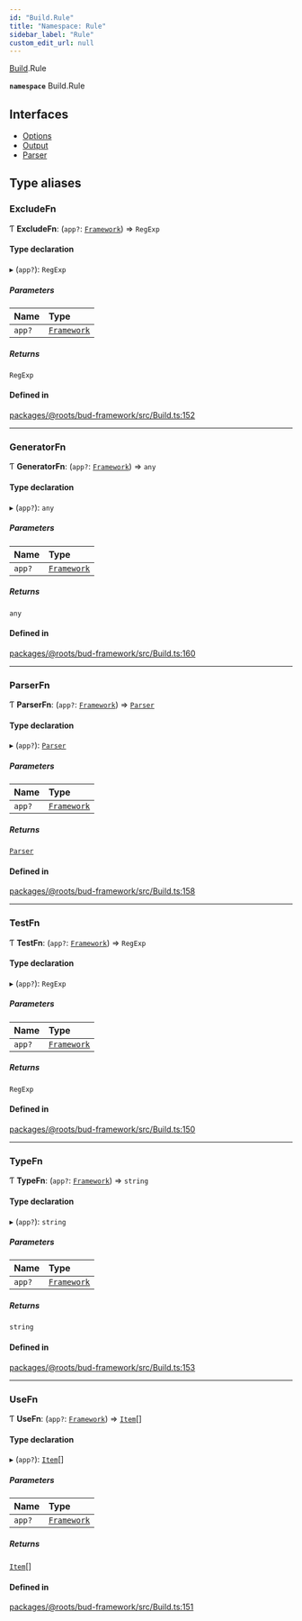 ```yaml
---
id: "Build.Rule"
title: "Namespace: Rule"
sidebar_label: "Rule"
custom_edit_url: null
---
```


[Build](Build.md).Rule

**`namespace`** Build.Rule

## Interfaces

- [Options](../interfaces/Build.Rule.Options.md)
- [Output](../interfaces/Build.Rule.Output.md)
- [Parser](../interfaces/Build.Rule.Parser.md)

## Type aliases

### ExcludeFn

Ƭ **ExcludeFn**: (`app?`: [`Framework`](../classes/Framework.md)) => `RegExp`

#### Type declaration

▸ (`app?`): `RegExp`

##### Parameters

| Name | Type |
| :------ | :------ |
| `app?` | [`Framework`](../classes/Framework.md) |

##### Returns

`RegExp`

#### Defined in

[packages/@roots/bud-framework/src/Build.ts:152](https://github.com/roots/bud/blob/add6758eb/packages/@roots/bud-framework/src/Build.ts#L152)

___

### GeneratorFn

Ƭ **GeneratorFn**: (`app?`: [`Framework`](../classes/Framework.md)) => `any`

#### Type declaration

▸ (`app?`): `any`

##### Parameters

| Name | Type |
| :------ | :------ |
| `app?` | [`Framework`](../classes/Framework.md) |

##### Returns

`any`

#### Defined in

[packages/@roots/bud-framework/src/Build.ts:160](https://github.com/roots/bud/blob/add6758eb/packages/@roots/bud-framework/src/Build.ts#L160)

___

### ParserFn

Ƭ **ParserFn**: (`app?`: [`Framework`](../classes/Framework.md)) => [`Parser`](../interfaces/Build.Rule.Parser.md)

#### Type declaration

▸ (`app?`): [`Parser`](../interfaces/Build.Rule.Parser.md)

##### Parameters

| Name | Type |
| :------ | :------ |
| `app?` | [`Framework`](../classes/Framework.md) |

##### Returns

[`Parser`](../interfaces/Build.Rule.Parser.md)

#### Defined in

[packages/@roots/bud-framework/src/Build.ts:158](https://github.com/roots/bud/blob/add6758eb/packages/@roots/bud-framework/src/Build.ts#L158)

___

### TestFn

Ƭ **TestFn**: (`app?`: [`Framework`](../classes/Framework.md)) => `RegExp`

#### Type declaration

▸ (`app?`): `RegExp`

##### Parameters

| Name | Type |
| :------ | :------ |
| `app?` | [`Framework`](../classes/Framework.md) |

##### Returns

`RegExp`

#### Defined in

[packages/@roots/bud-framework/src/Build.ts:150](https://github.com/roots/bud/blob/add6758eb/packages/@roots/bud-framework/src/Build.ts#L150)

___

### TypeFn

Ƭ **TypeFn**: (`app?`: [`Framework`](../classes/Framework.md)) => `string`

#### Type declaration

▸ (`app?`): `string`

##### Parameters

| Name | Type |
| :------ | :------ |
| `app?` | [`Framework`](../classes/Framework.md) |

##### Returns

`string`

#### Defined in

[packages/@roots/bud-framework/src/Build.ts:153](https://github.com/roots/bud/blob/add6758eb/packages/@roots/bud-framework/src/Build.ts#L153)

___

### UseFn

Ƭ **UseFn**: (`app?`: [`Framework`](../classes/Framework.md)) => [`Item`](../interfaces/Build.Item-1.md)[]

#### Type declaration

▸ (`app?`): [`Item`](../interfaces/Build.Item-1.md)[]

##### Parameters

| Name | Type |
| :------ | :------ |
| `app?` | [`Framework`](../classes/Framework.md) |

##### Returns

[`Item`](../interfaces/Build.Item-1.md)[]

#### Defined in

[packages/@roots/bud-framework/src/Build.ts:151](https://github.com/roots/bud/blob/add6758eb/packages/@roots/bud-framework/src/Build.ts#L151)
